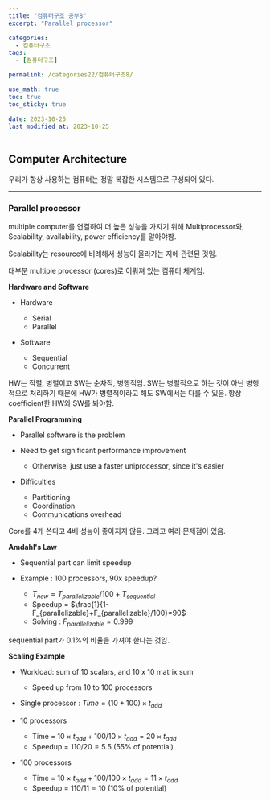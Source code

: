```yaml
---
title: "컴퓨터구조 공부8"
excerpt: "Parallel processor"

categories:
  - 컴퓨터구조
tags:
  - [컴퓨터구조]

permalink: /categories22/컴퓨터구조8/

use_math: true
toc: true
toc_sticky: true

date: 2023-10-25
last_modified_at: 2023-10-25
---
```


## Computer Architecture

우리가 항상 사용하는 컴퓨터는 정말 복잡한 시스템으로 구성되어 있다. 

---

### Parallel processor

multiple computer를 연결하여 더 높은 성능을 가지기 위해 Multiprocessor와, Scalability, availability, power efficiency를 알아야함. 

Scalability는 resource에 비례해서 성능이 올라가는 지에 관련된 것임.

대부분 multiple processor (cores)로 이뤄져 있는 컴퓨터 체계임. 

**Hardware and Software**

- Hardware
  - Serial
  - Parallel

- Software
  - Sequential 
  - Concurrent

HW는 직렬, 병렬이고 SW는 순차적, 병행적임. SW는 병렬적으로 하는 것이 아닌 병행적으로 처리하기 때문에 HW가 병렬적이라고 해도 SW에서는 다를 수 있음. 항상 coefficient한 HW와 SW를 봐야함. 

**Parallel Programming**

- Parallel software is the problem

- Need to get significant performance improvement
  - Otherwise, just use a faster uniprocessor, since it's easier

- Difficulties
  - Partitioning
  - Coordination
  - Communications overhead

Core를 4개 쓴다고 4배 성능이 좋아지지 않음. 그리고 여러 문제점이 있음.

**Amdahl's Law**

- Sequential part can limit speedup

- Example : 100 processors, 90x speedup?
  - $T_{new} = T_{parallelizable}/100 + T_{sequential}$
  - Speedup = $\frac{1}{1-F_{parallelizable}+F_{parallelizable}/100}=90$
  - Solving : $F_{parallelizable} = 0.999$

sequential part가 0.1%의 비율을 가져야 한다는 것임.

**Scaling Example**

- Workload: sum of 10 scalars, and 10 x 10 matrix sum
  - Speed up from 10 to 100 processors

- Single processor : $Time = (10 + 100) \times t_{add}$

- 10 processors
  - Time = $10 \times t_{add} + 100/10 \times t_{add} = 20 \times t_{add}$
  - Speedup = $110/20 = 5.5$ (55% of potential)

- 100 processors
  - Time = $10 \times t_{add} + 100/100 \times t_{add} = 11 \times t_{add}$
  - Speedup = $110/11 = 10$ (10% of potential)